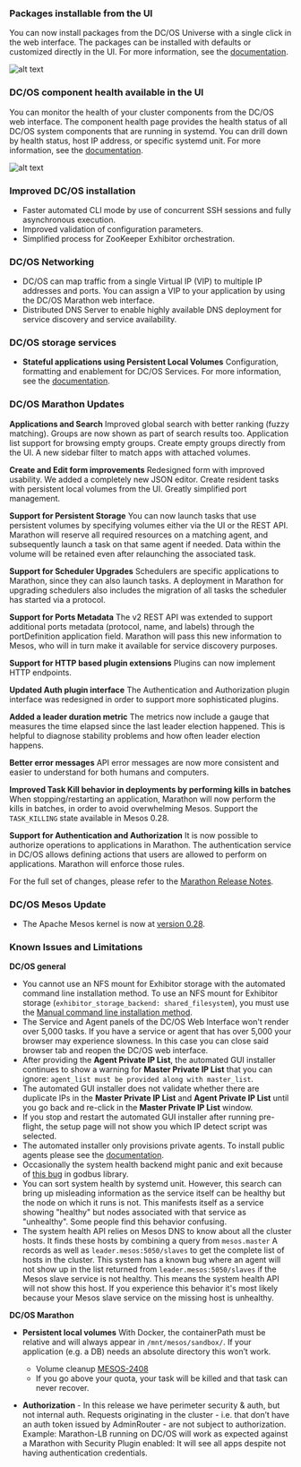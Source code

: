 ### Packages installable from the UI

You can now install packages from the DC/OS Universe with a single click in the web interface. The packages can be installed with defaults or customized directly in the UI. For more information, see the [documentation][1].

![alt text](/assets/images/releases/ui-universe-ee.gif)

### DC/OS component health available in the UI

You can monitor the health of your cluster components from the DC/OS web interface. The component health page provides the health status of all DC/OS system components that are running in systemd. You can drill down by health status, host IP address, or specific systemd unit. For more information, see the [documentation][3].

![alt text](/assets/images/releases/ui-system-health-ee.gif)

### <a name="dcos"></a>Improved DC/OS installation

*   Faster automated CLI mode by use of concurrent SSH sessions and fully asynchronous execution.
*   Improved validation of configuration parameters. <!-- Enterprise -->
*   Simplified process for ZooKeeper Exhibitor orchestration.

### DC/OS Networking

*   DC/OS can map traffic from a single Virtual IP (VIP) to multiple IP addresses and ports. You can assign a VIP to your application by using the DC/OS Marathon web interface.
*   Distributed DNS Server to enable highly available DNS deployment for service discovery and service availability. <!-- where is the documentation for this? -->

### DC/OS storage services

*   **Stateful applications using Persistent Local Volumes** Configuration, formatting and enablement for DC/OS Services. For more information, see the [documentation][6].

### DC/OS Marathon Updates

**Applications and Search** Improved global search with better ranking (fuzzy matching). Groups are now shown as part of search results too. Application list support for browsing empty groups. Create empty groups directly from the UI. A new sidebar filter to match apps with attached volumes.

**Create and Edit form improvements** Redesigned form with improved usability. We added a completely new JSON editor. Create resident tasks with persistent local volumes from the UI. Greatly simplified port management.

**Support for Persistent Storage** You can now launch tasks that use persistent volumes by specifying volumes either via the UI or the REST API. Marathon will reserve all required resources on a matching agent, and subsequently launch a task on that same agent if needed. Data within the volume will be retained even after relaunching the associated task.

**Support for Scheduler Upgrades** Schedulers are specific applications to Marathon, since they can also launch tasks. A deployment in Marathon for upgrading schedulers also includes the migration of all tasks the scheduler has started via a protocol.

**Support for Ports Metadata** The v2 REST API was extended to support additional ports metadata (protocol, name, and labels) through the portDefinition application field. Marathon will pass this new information to Mesos, who will in turn make it available for service discovery purposes.

**Support for HTTP based plugin extensions** Plugins can now implement HTTP endpoints.

**Updated Auth plugin interface** The Authentication and Authorization plugin interface was redesigned in order to support more sophisticated plugins.

**Added a leader duration metric** The metrics now include a gauge that measures the time elapsed since the last leader election happened. This is helpful to diagnose stability problems and how often leader election happens.

**Better error messages** API error messages are now more consistent and easier to understand for both humans and computers.

**Improved Task Kill behavior in deployments by performing kills in batches** When stopping/restarting an application, Marathon will now perform the kills in batches, in order to avoid overwhelming Mesos. Support the `TASK_KILLING` state available in Mesos 0.28.

<!-- Enterprise Edition -->

**Support for Authentication and Authorization** It is now possible to authorize operations to applications in Marathon. The authentication service in DC/OS allows defining actions that users are allowed to perform on applications. Marathon will enforce those rules.

For the full set of changes, please refer to the [Marathon Release Notes][9].

### <a name="mesos"></a>DC/OS Mesos Update

*   The Apache Mesos kernel is now at [version 0.28][10].

### <a name="known-issues"></a>Known Issues and Limitations

**DC/OS general**

*   You cannot use an NFS mount for Exhibitor storage with the automated command line installation method. To use an NFS mount for Exhibitor storage (`exhibitor_storage_backend: shared_filesystem`), you must use the [Manual command line installation method][11].
*   The Service and Agent panels of the DC/OS Web Interface won't render over 5,000 tasks. If you have a service or agent that has over 5,000 your browser may experience slowness. In this case you can close said browser tab and reopen the DC/OS web interface.
*   After providing the **Agent Private IP List**, the automated GUI installer continues to show a warning for **Master Private IP List** that you can ignore: `agent_list must be provided along with master_list`.
*   The automated GUI installer does not validate whether there are duplicate IPs in the **Master Private IP List** and **Agent Private IP List** until you go back and re-click in the **Master Private IP List** window.
*   If you stop and restart the automated GUI installer after running pre-flight, the setup page will not show you which IP detect script was selected.
*   The automated installer only provisions private agents. To install public agents please see the [documentation][16].
*   Occasionally the system health backend might panic and exit because of [this bug](https://github.com/godbus/dbus/issues/45) in godbus library.
*   You can sort system health by systemd unit. However, this search can bring up misleading information as the service itself can be healthy but the node on which it runs is not. This manifests itself as a service showing "healthy" but nodes associated with that service as "unhealthy". Some people find this behavior confusing.
*   The system health API relies on Mesos DNS to know about all the cluster hosts. It finds these hosts by combining a query from `mesos.master` A records as well as `leader.mesos:5050/slaves` to get the complete list of hosts in the cluster. This system has a known bug where an agent will not show up in the list returned from `leader.mesos:5050/slaves` if the Mesos slave service is not healthy. This means the system health API will not show this host. If you experience this behavior it's most likely because your Mesos slave service on the missing host is unhealthy.


**DC/OS Marathon**

*   **Persistent local volumes** With Docker, the containerPath must be relative and will always appear in `/mnt/mesos/sandbox/`. If your application (e.g. a DB) needs an absolute directory this won’t work.

    *   Volume cleanup [MESOS-2408][13]
    *   If you go above your quota, your task will be killed and that task can never recover.

*   **Authorization** - In this release we have perimeter security & auth, but not internal auth. Requests originating in the cluster - i.e. that don’t have an auth token issued by AdminRouter - are not subject to authorization. Example: Marathon-LB running on DC/OS will work as expected against a Marathon with Security Plugin enabled: It will see all apps despite not having authentication credentials.

 [1]: /docs/1.7/usage/services/
 [3]: /docs/1.7/administration/monitoring/
 [5]: /docs/1.7/usage/service-discovery/virtual-ip-addresses/
 [6]: http://mesosphere.github.io/marathon/docs/persistent-volumes.html
 [7]: http://mesosphere.github.io/marathon/docs/external-volumes.html
 [9]: https://github.com/mesosphere/marathon/releases/tag/v1.0.0-RC1
 [10]: https://issues.apache.org/jira/secure/ReleaseNote.jspa?projectId=12311242&version=12334661
 [11]: /docs/1.7/administration/installing/custom/advanced/
 [13]: https://issues.apache.org/jira/browse/MESOS-2408
 [15]: https://github.com/emccode/dvdcli/issues/15
 [16]: /docs/1.7/usage/tutorials/public-app/
